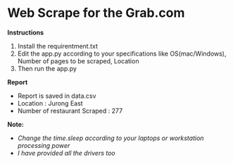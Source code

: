 # **Web Scrape for the Grab.com** 

**Instructions** 

1. Install the requirentment.txt
2. Edit the app.py according to your specifications like OS(mac/Windows), Number of pages to be scraped, Location
3. Then run the app.py

**Report**
* Report is saved in data.csv
* Location : Jurong East
* Number of restaurant Scraped : 277

**Note:**

* _Change the time.sleep according to your laptops or workstation processing power_
* _I have provided all the drivers too_